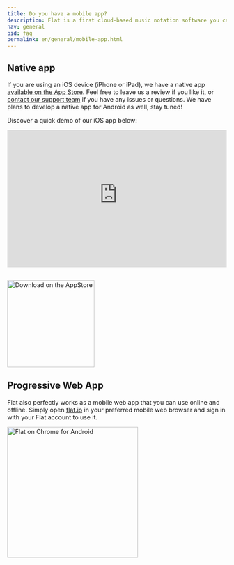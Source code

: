```yaml
---
title: Do you have a mobile app?
description: Flat is a first cloud-based music notation software you can use with your mobile device and your desktop/laptop.
nav: general
pid: faq
permalink: en/general/mobile-app.html
---
```


## Native app

If you are using an iOS device (iPhone or iPad), we have a native app [available on the App Store](https://flat.io/ios). Feel free to leave us a review if you like it, or [contact our support team](mailto:ios@flat.io) if you have any issues or questions. We have plans to develop a native app for Android as well, stay tuned!

Discover a quick demo of our iOS app below:

<iframe width="100%" height="315" src="https://www.youtube-nocookie.com/embed/1WEv3LtV86s" frameborder="0" allow="accelerometer; autoplay; encrypted-media; gyroscope; picture-in-picture" allowfullscreen></iframe>

<a href="https://flat.io/ios" style="display: block;margin-top: 30px"><img src="https://prod.flat-cdn.com/img/appstore-dl.svg" style="width: 200px; border: 0;" alt="Download on the AppStore"></a>

## Progressive Web App

Flat also perfectly works as a mobile web app that you can use online and offline. Simply open [flat.io](https://flat.io) in your preferred mobile web browser and sign in with your Flat account to use it.

<img src="/help/assets/img/editor/editor-mobile-layout.jpg" style="width: 300px; border: 0;" alt="Flat on Chrome for Android">